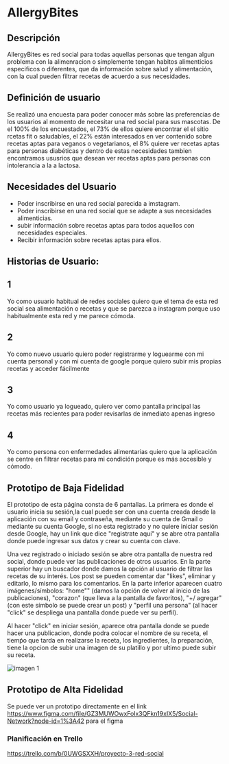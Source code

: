 # AllergyBites

## **Descripción**

AllergyBites es red social para todas aquellas personas que tengan algun problema con la alimenracion o simplemente tengan habitos alimenticios especificos o diferentes, que da información sobre salud y alimentación, con la cual pueden filtrar recetas de acuerdo a sus necesidades.

## **Definición de usuario**

Se realizó una encuesta para poder conocer más sobre las preferencias de los usuarios al momento de necesitar una red social para sus mascotas. De el 100% de los encuestados, el 73% de ellos quiere encontrar el el sitio rcetas fit o saludables, el 22% están interesados en ver contenido sobre recetas aptas para veganos o vegetarianos, el 8% quiere ver recetas aptas para personas diabéticas y dentro de estas necesidades tambien encontramos ususrios que desean ver recetas aptas para personas con intolerancia a la a lactosa.

## **Necesidades del Usuario**

* Poder inscribirse en una red social parecida a imstagram.
* Poder inscribirse en una red social que se adapte a sus necesidades alimenticias.
* subir información sobre recetas aptas para todos aquellos con necesidades especiales.
* Recibir información sobre recetas aptas para ellos.



## **Historias de Usuario:**

## 1 
 Yo como usuario habitual de redes sociales quiero que el tema de esta red social sea alimentación o recetas y que se parezca a instagram porque uso habitualmente esta red y me parece cómoda.

## 2
 Yo como nuevo usuario quiero poder registrarme y loguearme con mi cuenta personal y con mi cuenta de google porque quiero subir mis propias recetas y acceder fácilmente

## 3
 Yo como usuario ya logueado, quiero ver como pantalla principal las recetas más recientes para poder revisarlas de inmediato apenas ingreso

## 4
 Yo como persona con enfermedades alimentarias quiero que la aplicación se centre en filtrar recetas para mi condición porque es más accesible y cómodo.

 ## **Prototipo de Baja Fidelidad** 

 El prototipo de esta página consta de 6 pantallas. La primera es donde el usuario inicia su sesión,la cual puede ser con una cuenta creada desde la aplicación con su email y contraseña, mediante su cuenta de Gmail o mediante su cuenta Google, si no esta registrado y no quiere iniciar sesión desde Google, hay un link que dice "registrate aquí" y se abre otra pantalla donde puede ingresar sus datos y crear su cuenta con clave.


Una vez registrado o iniciado sesión se abre otra pantalla de nuestra red social, donde puede ver las publicaciones de otros usuarios. En la parte superior hay un buscador donde damos la opción al usuario de filtrar las recetas de su interés. Los post se pueden comentar dar "likes", eliminar y editarlo, lo mismo para los comentarios. En la parte inferior aparecen cuatro imágenes/símbolos:  "home"" (damos la opción de volver al inicio de las publicaciones), "corazon" (que lleva a la pantalla de favoritos), "+/ agregar" (con este símbolo se puede crear un post) y "perfil una persona" (al hacer "click" se despliega una pantalla donde puede ver su perfil).

Al hacer "click" en iniciar sesión, aparece otra pantalla donde se puede hacer una publicacion, donde podra colocar el nombre de su receta, el tiemṕo que tarda en realizarse la receta, los ingredientes, la preparación, tiene la opcion de subir una imagen de su platillo y por ultimo puede subir su receta.

 ![imagen 1](/assets/Moodboard/prototipodebaja.png)

## **Prototipo de Alta Fidelidad**
 
 Se puede ver un prototipo directamente en el link <https://www.figma.com/file/GZ3MUWOwxFolx3QFkn19xIX5/Social-Network?node-id=1%3A42> para el figma

### **Planificación en Trello**

https://trello.com/b/0UWGSXXH/proyecto-3-red-social